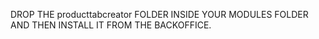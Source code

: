 DROP THE producttabcreator FOLDER INSIDE YOUR MODULES FOLDER AND THEN INSTALL IT FROM THE BACKOFFICE. 
